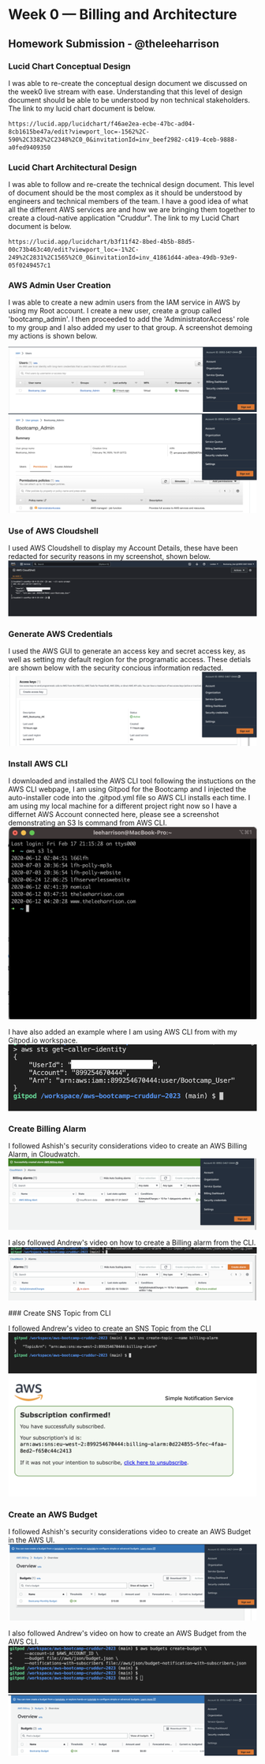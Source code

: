 # Week 0 — Billing and Architecture
## Homework Submission - @theleeharrison

### Lucid Chart Conceptual Design

I was able to re-create the conceptual design document we discussed on the week0 live stream with ease. Understanding that this level of design document should be able to be understood by non technical stakeholders. The link to my lucid chart document is below.

```
https://lucid.app/lucidchart/f46ae2ea-ecbe-47bc-ad04-8cb1615be47a/edit?viewport_loc=-1562%2C-590%2C3382%2C2348%2C0_0&invitationId=inv_beef2982-c419-4ceb-9888-a0fed9409350
```

### Lucid Chart Architectural Design

I was able to follow and re-create the technical design document. This level of document should be the most complex as it should be understood by engineers and technical members of the team. I have a good idea of what all the different AWS services are and how we are bringing them together to create a cloud-native application "Cruddur". The link to my Lucid Chart document is below.

```
https://lucid.app/lucidchart/b3f11f42-8bed-4b5b-88d5-00c73b463c40/edit?viewport_loc=-1%2C-249%2C2831%2C1565%2C0_0&invitationId=inv_41861d44-a0ea-49db-93e9-05f0249457c1
```

### AWS Admin User Creation

I was able to create a new admin users from the IAM service in AWS by using my Root account. I create a new user, create a group called 'bootcamp_admin'. I then proceeded to add the 'AdministratorAccess' role to my group and I also added my user to that group. A screenshot demoing my actions is shown below.

![IAM User](assets/IAM_User.png)
![IAM Group Role](assets/IAM_Group_Role.png)


### Use of AWS Cloudshell

I used AWS Cloudshell to display my Account Details, these have been redacted for security reasons in my screenshot, shown below.
![AWS Cloudshell](assets/AWS_Cloudshell.png)

### Generate AWS Credentials

I used the AWS GUI to generate an access key and secret access key, as well as setting my default region for the programatic access. These detials are shown below with the security concious information redacted.
![AWS Credentials](assets/AWS_Creds2.png)

### Install AWS CLI

I downloaded and installed the AWS CLI tool following the instuctions on the AWS CLI webpage, I am using Gitpod for the Bootcamp and I injected the auto-installer code into the .gitpod.yml file so AWS CLI installs each time. I am using my local machine for a different project right now so I have a differnet AWS Account connected here, please see a screenshot demonstrating an S3 ls command from AWS CLI.
![AWS Credentials](assets/aws_cli_s3.png)

I have also added an example where I am using AWS CLI from with my Gitpod.io workspace.
![AWS Credentials](assets/Gitpod_AWSCLI2.png)

### Create Billing Alarm

I followed Ashish's security considerations video to create an AWS Billing Alarm, in Cloudwatch.
![AWS Credentials](assets/BillingAlarm_Cloudwatch.png)

I also followed Andrew's video on how to create a Billing alarm from the CLI.
![AWS Credentials](assets/CLI_BillingAlarm.png)
![AWS Credentials](assets/CLI_BillingAlarm_UI.png)

### Create SNS Topic from CLI

I followed Andrew's video to create an SNS Topic from the CLI
![AWS Credentials](assets/CreateSNS_CLI.png)
![AWS Credentials](assets/SNS_SUB.png)

### Create an AWS Budget

I followed Ashish's security considerations video to create an AWS Budget in the AWS UI.
![AWS Credentials](assets/AWS_Budget.png)

I also followed Andrew's video on how to create an AWS Budget from the AWS CLI.
![AWS Credentials](assets/AWS_Budget_CLI.png)
![AWS Credentials](assets/AWS_Budget_UI_CLI.png)




